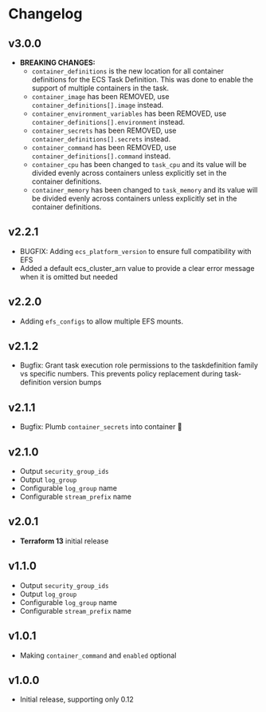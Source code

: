 # Changelog

## v3.0.0

- **BREAKING CHANGES:**
  - `container_definitions` is the new location for all container definitions for the ECS Task Definition. This was done to enable the support of multiple containers in the task.
  - `container_image` has been REMOVED, use `container_definitions[].image` instead.
  - `container_environment_variables` has been REMOVED, use `container_definitions[].environment` instead.
  - `container_secrets` has been REMOVED, use `container_definitions[].secrets` instead.
  - `container_command` has been REMOVED, use `container_definitions[].command` instead.
  - `container_cpu` has been changed to `task_cpu` and its value will be divided evenly across containers unless explicitly set in the container definitions.
  - `container_memory` has been changed to `task_memory` and its value will be divided evenly across containers unless explicitly set in the container definitions.

## v2.2.1

- BUGFIX: Adding `ecs_platform_version` to ensure full compatibility with EFS
- Added a default ecs_cluster_arn value to provide a clear error message when it is omitted but needed

## v2.2.0

- Adding `efs_configs` to allow multiple EFS mounts.

## v2.1.2

- Bugfix: Grant task execution role permissions to the taskdefinition family vs specific numbers. This prevents policy replacement during task-definition version bumps

## v2.1.1

- Bugfix: Plumb `container_secrets` into container 🤭

## v2.1.0

- Output `security_group_ids`
- Output `log_group`
- Configurable `log_group` name
- Configurable `stream_prefix` name

## v2.0.1

- **Terraform 13** initial release

## v1.1.0

- Output `security_group_ids`
- Output `log_group`
- Configurable `log_group` name
- Configurable `stream_prefix` name

## v1.0.1

- Making `container_command` and `enabled` optional

## v1.0.0

- Initial release, supporting only 0.12
